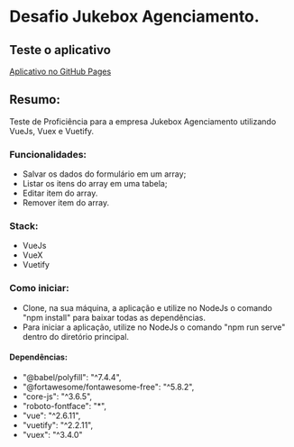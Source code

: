 # Desafio Jukebox Agenciamento.

## Teste o aplicativo
[Aplicativo no GitHub Pages](https://kewineic.github.io/jukebox-challenge/)

## Resumo:
Teste de Proficiência para a empresa Jukebox Agenciamento utilizando VueJs, Vuex e Vuetify.

### Funcionalidades:
- Salvar os dados do formulário em um array;
-	Listar os itens do array em uma tabela;
- Editar item do array.
-	Remover item do array.

### Stack:
- VueJs
- VueX
- Vuetify

### Como iniciar:
- Clone, na sua máquina, a aplicação e utilize no NodeJs o comando "npm install" para baixar todas as dependências.
- Para iniciar a aplicação, utilize no NodeJs o comando "npm run serve" dentro do diretório principal.

#### Dependências:
- "@babel/polyfill": "^7.4.4",
- "@fortawesome/fontawesome-free": "^5.8.2",
- "core-js": "^3.6.5",
- "roboto-fontface": "*",
- "vue": "^2.6.11",
- "vuetify": "^2.2.11",
- "vuex": "^3.4.0"